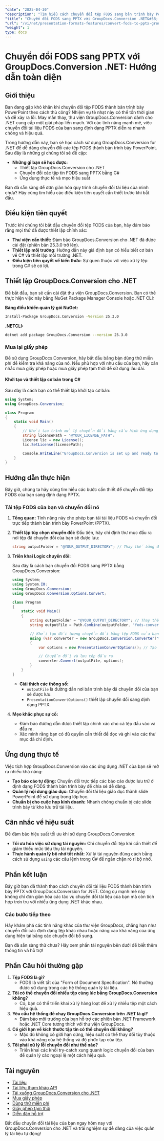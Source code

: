 ```yaml
---
"date": "2025-04-30"
"description": "Tìm hiểu cách chuyển đổi tệp FODS sang bản trình bày PowerPoint bằng GroupDocs.Conversion cho .NET. Đơn giản hóa quy trình chuyển đổi tài liệu của bạn một cách hiệu quả."
"title": "Chuyển đổi FODS sang PPTX với GroupDocs.Conversion .NET&#58; Đơn giản hóa quy trình làm việc tài liệu của bạn"
"url": "/vi/net/presentation-formats-features/convert-fods-to-pptx-groupdocs-conversion-net/"
"weight": 1
type: docs
---
```

# Chuyển đổi FODS sang PPTX với GroupDocs.Conversion .NET: Hướng dẫn toàn diện

## Giới thiệu

Bạn đang gặp khó khăn khi chuyển đổi tệp FODS thành bản trình bày PowerPoint theo cách thủ công? Nhiệm vụ tẻ nhạt này có thể tốn thời gian và dễ xảy ra lỗi. May mắn thay, thư viện GroupDocs.Conversion dành cho .NET cung cấp một giải pháp liền mạch. Với các tính năng mạnh mẽ, việc chuyển đổi tài liệu FODS của bạn sang định dạng PPTX diễn ra nhanh chóng và hiệu quả.

Trong hướng dẫn này, bạn sẽ học cách sử dụng GroupDocs.Conversion for .NET để dễ dàng chuyển đổi các tệp FODS thành bản trình bày PowerPoint. Sau đây là những gì chúng tôi sẽ đề cập:
- **Những gì bạn sẽ học được:**
  - Thiết lập GroupDocs.Conversion cho .NET
  - Chuyển đổi các tập tin FODS sang PPTX bằng C#
  - Ứng dụng thực tế và mẹo hiệu suất

Bạn đã sẵn sàng để đơn giản hóa quy trình chuyển đổi tài liệu của mình chưa? Hãy cùng tìm hiểu các điều kiện tiên quyết cần thiết trước khi bắt đầu.

## Điều kiện tiên quyết

Trước khi chúng tôi bắt đầu chuyển đổi tệp FODS của bạn, hãy đảm bảo rằng mọi thứ đã được thiết lập chính xác:
- **Thư viện cần thiết:** Đảm bảo GroupDocs.Conversion cho .NET đã được cài đặt (phiên bản 25.3.0 trở lên).
- **Thiết lập môi trường:** Hướng dẫn này giả định bạn có hiểu biết cơ bản về C# và thiết lập môi trường .NET.
- **Điều kiện tiên quyết về kiến thức:** Sự quen thuộc với việc xử lý tệp trong C# sẽ có lợi.

## Thiết lập GroupDocs.Conversion cho .NET

Để bắt đầu, bạn sẽ cần cài đặt thư viện GroupDocs.Conversion. Bạn có thể thực hiện việc này bằng NuGet Package Manager Console hoặc .NET CLI:

**Bảng điều khiển quản lý gói NuGet:**
```bash
Install-Package GroupDocs.Conversion -Version 25.3.0
```

**\.NETCLI:**
```bash
dotnet add package GroupDocs.Conversion --version 25.3.0
```

### Mua lại giấy phép

Để sử dụng GroupDocs.Conversion, hãy bắt đầu bằng bản dùng thử miễn phí để kiểm tra khả năng của nó. Nếu phù hợp với nhu cầu của bạn, hãy cân nhắc mua giấy phép hoặc mua giấy phép tạm thời để sử dụng lâu dài.

#### Khởi tạo và thiết lập cơ bản trong C#

Sau đây là cách bạn có thể thiết lập khởi tạo cơ bản:

```csharp
using System;
using GroupDocs.Conversion;

class Program
{
    static void Main()
    {
        // Khởi tạo trình xử lý chuyển đổi bằng cấu hình ứng dụng của bạn.
        string licensePath = "@YOUR_LICENSE_PATH";
        License lic = new License();
        lic.SetLicense(licensePath);

        Console.WriteLine("GroupDocs.Conversion is set up and ready to use!");
    }
}
```

## Hướng dẫn thực hiện

Bây giờ, chúng ta hãy cùng tìm hiểu các bước cần thiết để chuyển đổi tệp FODS của bạn sang định dạng PPTX.

### Tải tệp FODS của bạn và chuyển đổi nó

1. **Tổng quan:** Tính năng này cho phép bạn tải tài liệu FODS và chuyển đổi trực tiếp thành bản trình bày PowerPoint (PPTX).

2. **Thiết lập tùy chọn chuyển đổi:**
   Đầu tiên, hãy chỉ định thư mục đầu ra nơi tệp đã chuyển đổi của bạn sẽ được lưu:

   ```csharp
   string outputFolder = "@YOUR_OUTPUT_DIRECTORY"; // Thay thế bằng đường dẫn của bạn
   ```

3. **Triển khai Logic chuyển đổi:**

   Sau đây là cách bạn chuyển đổi FODS sang PPTX bằng GroupDocs.Conversion:

   ```csharp
   using System;
   using System.IO;
   using GroupDocs.Conversion;
   using GroupDocs.Conversion.Options.Convert;

   class Program
   {
       static void Main()
       {
           string outputFolder = "@YOUR_OUTPUT_DIRECTORY"; // Thay thế bằng đường dẫn của bạn
           string outputFile = Path.Combine(outputFolder, "fods-converted-to.pptx");

           // Khởi tạo đối tượng chuyển đổi bằng tệp FODS của bạn.
           using (var converter = new GroupDocs.Conversion.Converter("@YOUR_DOCUMENT_DIRECTORY\\sample.fods"))
           {
               var options = new PresentationConvertOptions(); // Tạo tùy chọn chuyển đổi cho định dạng PPTX

               // Chuyển đổi và lưu tệp đầu ra
               converter.Convert(outputFile, options);
           }
       }
   }
   ```

   - **Giải thích các thông số:** 
     - `outputFile` là đường dẫn nơi bản trình bày đã chuyển đổi của bạn sẽ được lưu.
     - `PresentationConvertOptions()` thiết lập chuyển đổi sang định dạng PPTX.

4. **Mẹo khắc phục sự cố:**
   - Đảm bảo đường dẫn được thiết lập chính xác cho cả tệp đầu vào và đầu ra.
   - Xác minh rằng bạn có đủ quyền cần thiết để đọc và ghi vào các thư mục đã chỉ định.

## Ứng dụng thực tế

Việc tích hợp GroupDocs.Conversion vào các ứng dụng .NET của bạn sẽ mở ra nhiều khả năng:
- **Tạo báo cáo tự động:** Chuyển đổi trực tiếp các báo cáo được lưu trữ ở định dạng FODS thành bản trình bày để chia sẻ dễ dàng.
- **Quản lý nội dung giáo dục:** Chuyển đổi tài liệu giáo dục thành slide PowerPoint để sử dụng trong lớp học.
- **Chuẩn bị cho cuộc họp kinh doanh:** Nhanh chóng chuẩn bị các slide trình bày từ kho lưu trữ tài liệu.

## Cân nhắc về hiệu suất

Để đảm bảo hiệu suất tối ưu khi sử dụng GroupDocs.Conversion:
- **Tối ưu hóa việc sử dụng tài nguyên:** Chỉ chuyển đổi tệp khi cần thiết để giảm thiểu mức tiêu thụ tài nguyên.
- **Thực hành quản lý bộ nhớ tốt nhất:** Xử lý tài nguyên đúng cách bằng cách sử dụng `using` các câu lệnh trong C# để ngăn chặn rò rỉ bộ nhớ.
  
## Phần kết luận

Bây giờ bạn đã thành thạo cách chuyển đổi tài liệu FODS thành bản trình bày PPTX với GroupDocs.Conversion for .NET. Công cụ mạnh mẽ này không chỉ đơn giản hóa các tác vụ chuyển đổi tài liệu của bạn mà còn tích hợp trơn tru với nhiều ứng dụng .NET khác nhau.

### Các bước tiếp theo

Hãy khám phá các tính năng khác của thư viện GroupDocs, chẳng hạn như chuyển đổi các định dạng tệp khác nhau hoặc nâng cao khả năng của ứng dụng hiện tại bằng các chuyển đổi bổ sung.

Bạn đã sẵn sàng thử chưa? Hãy xem phần tài nguyên bên dưới để biết thêm thông tin và hỗ trợ!

## Phần Câu hỏi thường gặp

1. **Tệp FODS là gì?**
   - FODS là viết tắt của "Form of Document Specification". Nó thường được sử dụng trong các hệ thống quản lý tài liệu.
2. **Tôi có thể chuyển đổi nhiều tệp cùng lúc bằng GroupDocs.Conversion không?**
   - Có, bạn có thể triển khai xử lý hàng loạt để xử lý nhiều tệp một cách hiệu quả.
3. **Yêu cầu hệ thống để chạy GroupDocs.Conversion trên .NET là gì?**
   - Đảm bảo môi trường của bạn hỗ trợ các phiên bản .NET Framework hoặc .NET Core tương thích với thư viện GroupDocs.
4. **Có giới hạn về kích thước tập tin có thể chuyển đổi không?**
   - Mặc dù không có giới hạn cứng, hiệu suất có thể thay đổi tùy thuộc vào khả năng của hệ thống và độ phức tạp của tệp.
5. **Tôi phải xử lý lỗi chuyển đổi như thế nào?**
   - Triển khai các khối try-catch xung quanh logic chuyển đổi của bạn để quản lý các ngoại lệ một cách hiệu quả.

## Tài nguyên

- [Tài liệu](https://docs.groupdocs.com/conversion/net/)
- [Tài liệu tham khảo API](https://reference.groupdocs.com/conversion/net/)
- [Tải xuống GroupDocs.Conversion cho .NET](https://releases.groupdocs.com/conversion/net/)
- [Mua giấy phép](https://purchase.groupdocs.com/buy)
- [Dùng thử miễn phí](https://releases.groupdocs.com/conversion/net/)
- [Giấy phép tạm thời](https://purchase.groupdocs.com/temporary-license/)
- [Diễn đàn hỗ trợ](https://forum.groupdocs.com/c/conversion/10)

Bắt đầu chuyển đổi tài liệu của bạn ngay hôm nay với GroupDocs.Conversion cho .NET và trải nghiệm sự dễ dàng của việc quản lý tài liệu tự động!